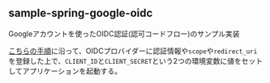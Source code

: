 ## sample-spring-google-oidc

Googleアカウントを使ったOIDC認証(認可コードフロー)のサンプル実装

[こちらの手順](https://developers.google.com/identity/protocols/oauth2/openid-connect
)に沿って、OIDCプロバイダーに認証情報や`scope`や`redirect_uri`を登録した上で、`CLIENT_ID`と`CLIENT_SECRET`という2つの環境変数に値をセットしてアプリケーションを起動する。

